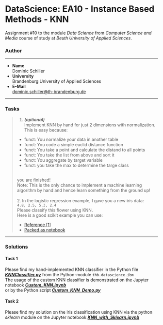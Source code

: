 # DataScience: EA10 - Instance Based Methods - KNN
Assignment #10 to the module *Data Science* from *Computer Science and Media* course of study at *Beuth University of Applied Sciences*.

### Author
-----------
* **Name**<br />Dominic Schiller<br />
* **University**<br />Brandenburg University of Applied Sciences<br />
* **E-Mail**<br />dominic.schiller@th-brandenburg.de

---------
### Tasks
> 1. ***(optional)***<br />
> Implement KNN by hand for just 2 dimensions with normalization.<br />
> This is easy because:<br />
>   *  funct: You normalize your data in another table
>  *  funct: You code a simple euclid distance function
>  *  funct: You take a point and calculate the distand to all points
>  *  funct: You take the list from above and sort it
>  *  funct: You aggregate by target variable
>  *  funct: you take the max to determine the targe class<br /><br />
>  
>  you are finished!<br />
>  Note: This is the only chance to implement a machine learning algorithm by hand and hence learn something from the ground up!<br /><br />
>  2. In the logistic regression example, I gave you a new iris data:<br />
>  `4.8, 2.5, 5.3, 2.4`<br />
>  Please classify this flower using KNN.
>  <br /> Here is a good scikit example you can use:
>  
>  *  [Reference [1]](https://www.python-course.eu/k_nearest_neighbor_classifier.php)
>  *  [Packed as notebook](https://drive.google.com/open?id=1DnD_RRAZuanLlJSCmJjRbGtuloZVOirX)

-----
### Solutions
#### Task 1
Please find my hand-implemented KNN classifier in the Python file [***KNNClassifier.py***](https://github.com/dominicSchiller/DataScience_EA10_InstanceBasedMethods_KNN/blob/develop/thb/datascience/ibm/KNNClassifier.py) from the Python-module `thb.datascience.ibm`<br />
The usage of the custom KNN classifier is demonstrated on the Jupyter notebook [***Custom_KNN.ipynb***](https://github.com/dominicSchiller/DataScience_EA10_InstanceBasedMethods_KNN/blob/develop/Custom_KNN_Demo.ipynb) <br />
or by the Python script [***Custom_KNN_Demo.py***](https://github.com/dominicSchiller/DataScience_EA10_InstanceBasedMethods_KNN/blob/develop/Custom_KNN_Demo.py)

#### Task 2
Please find my solution on the Iris classification using KNN via the python *sklearn* module on the Jupyter notebook [***KNN_with_Sklearn.ipynb***](https://github.com/dominicSchiller/DataScience_EA10_InstanceBasedMethods_KNN/blob/develop/KNN_with_Sklearn.ipynb)